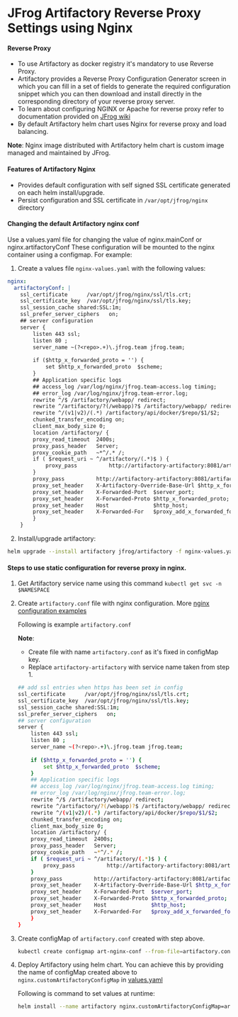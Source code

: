 # JFrog Artifactory Reverse Proxy Settings using Nginx

#### Reverse Proxy
*   To use Artifactory as docker registry it's mandatory to use Reverse Proxy.
*   Artifactory provides a Reverse Proxy Configuration Generator screen in which you can fill in a set of fields to generate 
the required configuration snippet which you can then download and install directly in the corresponding directory of your reverse proxy server.   
*   To learn about configuring NGINX or Apache for reverse proxy refer to documentation provided on [JFrog wiki](https://www.jfrog.com/confluence/display/RTF/Configuring+a+Reverse+Proxy)
*   By default Artifactory helm chart uses Nginx for reverse proxy and load balancing.
  
**Note**: Nginx image distributed with Artifactory helm chart is custom image managed and maintained by JFrog.  
  
####  Features of Artifactory Nginx
*   Provides default configuration with self signed SSL certificate generated on each helm install/upgrade.
*   Persist configuration and SSL certificate in `/var/opt/jfrog/nginx` directory
  
#### Changing the default Artifactory nginx conf
Use a values.yaml file for changing the value of nginx.mainConf or nginx.artifactoryConf
These configuration will be mounted to the nginx container using a configmap.
For example:
1. Create a values file `nginx-values.yaml` with the following values:
```yaml
nginx:
  artifactoryConf: |
    ssl_certificate      /var/opt/jfrog/nginx/ssl/tls.crt;
    ssl_certificate_key  /var/opt/jfrog/nginx/ssl/tls.key;
    ssl_session_cache shared:SSL:1m;
    ssl_prefer_server_ciphers   on;
    ## server configuration
    server {
        listen 443 ssl;
        listen 80 ;
        server_name ~(?<repo>.+)\.jfrog.team jfrog.team;
        
        if ($http_x_forwarded_proto = '') {
            set $http_x_forwarded_proto  $scheme;
        }
        ## Application specific logs
        ## access_log /var/log/nginx/jfrog.team-access.log timing;
        ## error_log /var/log/nginx/jfrog.team-error.log;
        rewrite ^/$ /artifactory/webapp/ redirect;
        rewrite ^/artifactory/?(/webapp)?$ /artifactory/webapp/ redirect;
        rewrite ^/(v1|v2)/(.*) /artifactory/api/docker/$repo/$1/$2;
        chunked_transfer_encoding on;
        client_max_body_size 0;
        location /artifactory/ {
        proxy_read_timeout  2400s;
        proxy_pass_header   Server;
        proxy_cookie_path   ~*^/.* /;
        if ( $request_uri ~ ^/artifactory/(.*)$ ) {
            proxy_pass          http://artifactory-artifactory:8081/artifactory/$1;
        }
        proxy_pass          http://artifactory-artifactory:8081/artifactory/;
        proxy_set_header    X-Artifactory-Override-Base-Url $http_x_forwarded_proto://$host:$server_port/artifactory;
        proxy_set_header    X-Forwarded-Port  $server_port;
        proxy_set_header    X-Forwarded-Proto $http_x_forwarded_proto;
        proxy_set_header    Host              $http_host;
        proxy_set_header    X-Forwarded-For   $proxy_add_x_forwarded_for;
        }
    }

```

2. Install/upgrade artifactory:
```bash
helm upgrade --install artifactory jfrog/artifactory -f nginx-values.yaml
```


#### Steps to use static configuration for reverse proxy in nginx.
1.  Get Artifactory service name using this command `kubectl get svc -n $NAMESPACE`

2.  Create `artifactory.conf` file with nginx configuration. More [nginx configuration examples](https://github.com/jfrog/artifactory-docker-examples/tree/master/files/nginx/conf.d) 
    
    Following is example `artifactory.conf`
    
    **Note**: 
    *   Create file with name `artifactory.conf` as it's fixed in configMap key. 
    *   Replace `artifactory-artifactory` with service name taken from step 1.
    
    ```bash
    ## add ssl entries when https has been set in config
    ssl_certificate      /var/opt/jfrog/nginx/ssl/tls.crt;
    ssl_certificate_key  /var/opt/jfrog/nginx/ssl/tls.key;
    ssl_session_cache shared:SSL:1m;
    ssl_prefer_server_ciphers   on;
    ## server configuration
    server {
        listen 443 ssl;
        listen 80 ;
        server_name ~(?<repo>.+)\.jfrog.team jfrog.team;
        
        if ($http_x_forwarded_proto = '') {
            set $http_x_forwarded_proto  $scheme;
        }
        ## Application specific logs
        ## access_log /var/log/nginx/jfrog.team-access.log timing;
        ## error_log /var/log/nginx/jfrog.team-error.log;
        rewrite ^/$ /artifactory/webapp/ redirect;
        rewrite ^/artifactory/?(/webapp)?$ /artifactory/webapp/ redirect;
        rewrite ^/(v1|v2)/(.*) /artifactory/api/docker/$repo/$1/$2;
        chunked_transfer_encoding on;
        client_max_body_size 0;
        location /artifactory/ {
        proxy_read_timeout  2400s;
        proxy_pass_header   Server;
        proxy_cookie_path   ~*^/.* /;
        if ( $request_uri ~ ^/artifactory/(.*)$ ) {
            proxy_pass          http://artifactory-artifactory:8081/artifactory/$1;
        }
        proxy_pass          http://artifactory-artifactory:8081/artifactory/;
        proxy_set_header    X-Artifactory-Override-Base-Url $http_x_forwarded_proto://$host:$server_port/artifactory;
        proxy_set_header    X-Forwarded-Port  $server_port;
        proxy_set_header    X-Forwarded-Proto $http_x_forwarded_proto;
        proxy_set_header    Host              $http_host;
        proxy_set_header    X-Forwarded-For   $proxy_add_x_forwarded_for;
        }
    }
    ```
    
3.  Create configMap of `artifactory.conf` created with step above.
    ```bash
    kubectl create configmap art-nginx-conf --from-file=artifactory.conf
    ```
4.  Deploy Artifactory using helm chart.
    You can achieve this by providing the name of configMap created above to `nginx.customArtifactoryConfigMap` in [values.yaml](values.yaml) 
    
    Following is command to set values at runtime:
    ```bash
    helm install --name artifactory nginx.customArtifactoryConfigMap=art-nginx-conf jfrog/artifactory
    ```